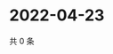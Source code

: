 # 2022-04-23

共 0 条

<!-- BEGIN WEIBO -->
<!-- 最后更新时间 Sat Apr 23 2022 03:13:29 GMT+0800 (China Standard Time) -->

<!-- END WEIBO -->
